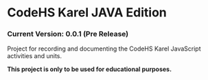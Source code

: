 # CodeHS Karel JAVA Edition

### Current Version: 0.0.1 (Pre Release)

Project for recording and documenting the CodeHS Karel JavaScript activities and units.

**This project is only to be used for educational purposes.**
